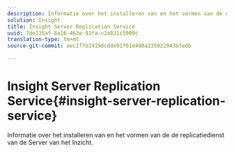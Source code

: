 ```yaml
---
description: Informatie over het installeren van en het vormen van de de replicatiedienst van de Server van het Inzicht.
solution: Insight
title: Insight Server Replication Service
uuid: 7de135af-8a16-463e-91fa-c2a831c5909c
translation-type: tm+mt
source-git-commit: aec1f7b14198cdde91f61d490a235022943bfedb

---
```



# Insight Server Replication Service{#insight-server-replication-service}

Informatie over het installeren van en het vormen van de de replicatiedienst van de Server van het Inzicht.

